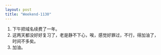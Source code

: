 ```yaml
---
layout: post
title: "Weekend-1130"
---
```


1. 下午把域名续费了一年。
2. 这两天都没好好复习了，老是静不下心，唉，感觉好罪过，不行，得加油了，时间不多矣。
3. 加油。
